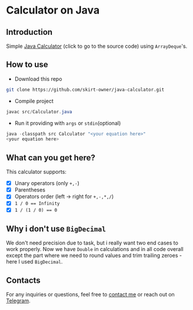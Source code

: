 # Calculator on Java

## Introduction
Simple [Java Calculator](./src/Calculator.java) (click to go to the source code) using `ArrayDeque`'s.

## How to use
- Download this repo
```bash
git clone https://github.com/skirt-owner/java-calculator.git
```
- Compile project
```java 
javac src/Calculator.java
```
- Run it providing with `args` or `stdin`(optional)
```java
java -classpath src Calculator "<your equation here>"
<your equation here>
```

## What can you get here?
This calculator supports:
- [X] Unary operators (only `+,-`)
- [X] Parentheses
- [X] Operators order (left -> right for `+,-,*,/`)
- [X] `1 / 0 == Infinity`
- [X] `1 / (1 / 0) == 0`

## Why i don't use `BigDecimal`
We don't need precision due to task, but i really want two end cases to work properly.
Now we have `Double` in calculations and in all code overall 
except the part where we need to round values and trim trailing zeroes
\- here I used `BigDecimal`.

## Contacts
For any inquiries or questions, feel free to [contact me](mailto:skirtsfield@gmail.com) or reach out on [Telegram](https://t.me/skirtsfield).

